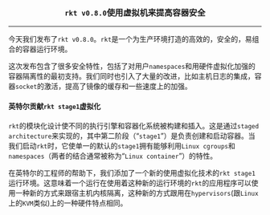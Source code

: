 ### <p align=center>`rkt v0.8.0`使用虚拟机来提高容器安全</p>

---

今天我们发布了`rkt v0.8.0`。`rkt`是一个为生产环境打造的高效的，安全的，易组合的容器运行环境。

这次发布包含了很多安全特性，包括了对用户`namespaces`和用硬件虚拟化加强的容器隔离性的最初支持。我们同时也引入了大量的改进，比如主机日志的集成，容器`socket`的激活，提高了镜像的缓存和一些速度上的加强。

#### 英特尔贡献`rkt stage1`虚拟化

`rkt`的模块化设计使不同的执行引擎和容器化系统被构建和插入。这是通过`staged architecture`来实现的，其中第二阶段（“`stage1`”）是负责创建和启动容器。当我们启动`rkt`时，它使单一的默认的`stage1`拥有能够利用`Linux cgroups`和`namespaces`（两者的结合通常被称为“`Linux container`”）的特性。

在英特尔的工程师的帮助下，我们添加了一个新的使用虚拟化技术的`rkt stage1`运行环境。这意味着一个运行在使用着这种新的运行环境的`rkt`的应用程序可以使用一种新的方式来跟宿主机内核隔离，这种新的方式跟用在`hypervisors`(跟`Linux`上的`KVM`类似)上的一种硬件特点相同。
